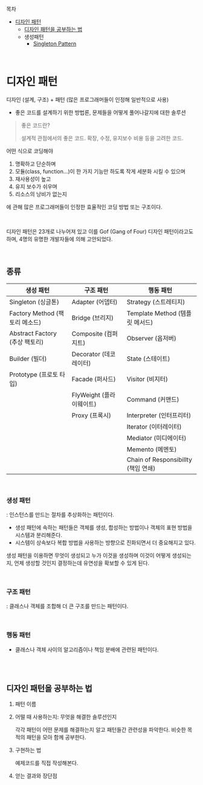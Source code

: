 목차

- [디자인 패턴](#디자인-패턴)
  - [디자인 패턴을 공부하는 법](#디자인-패턴을-공부하는-법)
  - 생성패턴
    - [Singleton Pattern](./create-pattern/singleton.md)

<br>

# 디자인 패턴

디자인 (설계, 구조) + 패턴 (많은 프로그래머들이 인정해 일반적으로 사용)

- 좋은 코드를 설계하기 위한 방법론, 문제들을 어떻게 풀어나갈지에 대한 솔루션

> 좋은 코드란?
>
> 설계적 관점에서의 좋은 코드. 확장, 수정, 유지보수 비용 등을 고려한 코드.

어떤 식으로 코딩해야

1. 명확하고 단순하며
2. 모듈(class, function...)이 한 가지 기능만 하도록 작게 세분화 시킬 수 있으며
3. 재사용성이 높고
4. 유지 보수가 쉬우며
5. 리소스의 낭비가 없는지

에 관해 많은 프로그래머들이 인정한 효율적인 코딩 방법 또는 구조이다.

<br>

디자인 패턴은 23개로 나누어져 있고 이를 Gof (Gang of Four) 디자인 패턴이라고도 하며, 4명의 유명한 개발자들에 의해 고안되었다.

<br>

## 종류

| 생성 패턴                      | 구조 패턴                | 행동 패턴                           |
| ------------------------------ | ------------------------ | ----------------------------------- |
| Singleton (싱글톤)             | Adapter (어뎁터)         | Strategy (스트레티지)               |
| Factory Method (팩토리 메소드) | Bridge (브리지)          | Template Method (템플릿 메서드)     |
| Abstract Factory (추상 팩토리) | Composite (컴퍼지트)     | Observer (옵저버)                   |
| Builder (빌더)                 | Decorator (데코레이터)   | State (스테이트)                    |
| Prototype (프로토 타입)        | Facade (퍼사드)          | Visitor (비지터)                    |
|                                | FlyWeight (플라이웨이트) | Command (커맨드)                    |
|                                | Proxy (프록시)           | Interpreter (인터프리터)            |
|                                |                          | Iterator (이터레이터)               |
|                                |                          | Mediator (미디에이터)               |
|                                |                          | Memento (메멘토)                    |
|                                |                          | Chain of Responsibillty (책임 연쇄) |

<br>

### 생성 패턴

: 인스턴스를 만드는 절차를 추상화하는 패턴이다.

- 생성 패턴에 속하는 패턴들은 객체를 생성, 합성하는 방법이나 객체의 표현 방법을 시스템과 분리해준다.
- 시스템이 상속보다 복합 방법을 사용하는 방향으로 진화되면서 더 중요해지고 있다.

생성 패턴을 이용하면 무엇이 생성되고 누가 이것을 생성하며 이것이 어떻게 생성되는지, 언제 생성할 것인지 결정하는데 유연성을 확보할 수 있게 된다.

<br>

### 구조 패턴

: 클래스나 객체를 조합해 더 큰 구조를 만드는 패턴이다.

<br>

### 행동 패턴

- 클래스나 객체 사이의 알고리즘이나 책임 분배에 관련된 패턴이다.

<br>

<br>

## 디자인 패턴을 공부하는 법

1. 패턴 이름

2. 어떨 때 사용하는지: 무엇을 해결한 솔루션인지

   각각 패턴이 어떤 문제를 해결하는지 알고 패턴들간 관련성을 파악한다. 비슷한 목적의 패턴을 모아 함께 공부한다.

3. 구현하는 법

   예제코드를 직접 작성해본다.

4. 얻는 결과와 장단점

<br>

[출처]: https://readystory.tistory.com/114	"디자인 패턴 공부법 참고 블로그"

